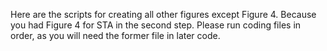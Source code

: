 Here are the scripts for creating all other figures except Figure 4. Because you had Figure 4 for STA in the second step. Please run coding files in order, as you will need the former file in later code.
